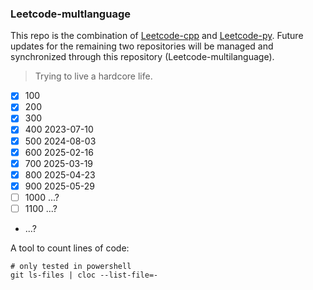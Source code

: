 ### Leetcode-multlanguage

This repo is the combination of [Leetcode-cpp](https://github.com/zhiyangjing/leetcodecpp) and [Leetcode-py](https://github.com/zhiyangjing/leetcodepy). Future updates for the remaining two repositories will be managed and synchronized through this repository (Leetcode-multilanguage).



> Trying to live a hardcore life.



- [x] 100
- [x] 200
- [x] 300
- [x] 400 2023-07-10
- [x] 500 2024-08-03
- [x] 600 2025-02-16
- [x] 700 2025-03-19
- [x] 800 2025-04-23
- [x] 900 2025-05-29
- [ ] 1000 ...?
- [ ] 1100 ...?
- ...?



A tool to count lines of code:
```shell
# only tested in powershell
git ls-files | cloc --list-file=- 
```
